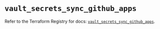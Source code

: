 # `vault_secrets_sync_github_apps`

Refer to the Terraform Registry for docs: [`vault_secrets_sync_github_apps`](https://registry.terraform.io/providers/hashicorp/vault/4.6.0/docs/resources/secrets_sync_github_apps).
